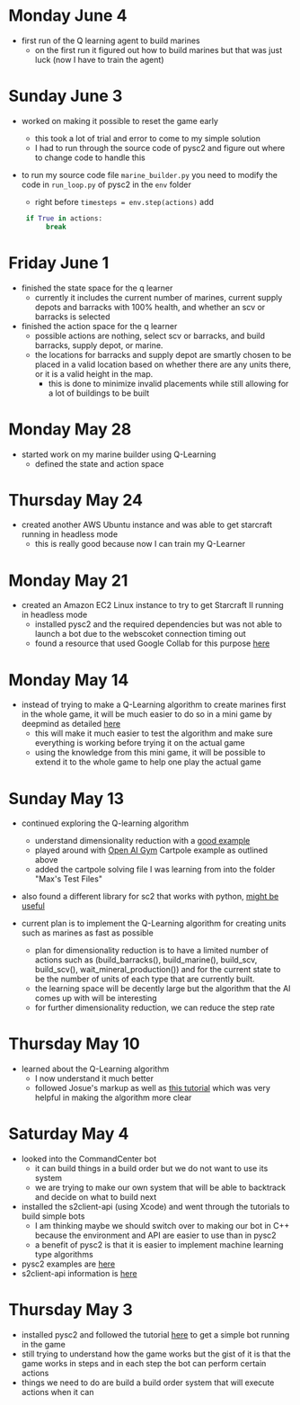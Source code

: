 # Monday June 4
- first run of the Q learning agent to build marines
    - on the first run it figured out how to build marines but that was just luck (now I have to train the agent)

# Sunday June 3
- worked on making it possible to reset the game early
    - this took a lot of trial and error to come to my simple solution
    - I had to run through the source code of pysc2 and figure out where to change code to handle this

- to run my source code file `marine_builder.py` you need to modify the code in `run_loop.py` of pysc2 in the `env` folder
    - right before `timesteps = env.step(actions)` add 
    ```python
     if True in actions:
          break
    ```

# Friday June 1
- finished the state space for the q learner
    - currently it includes the current number of marines, current supply depots and barracks with 100% health, and whether an scv or barracks is selected
- finished the action space for the q learner
    - possible actions are nothing, select scv or barracks, and build barracks, supply depot, or marine.
    - the locations for barracks and supply depot are smartly chosen to be placed in a valid location based on whether there are any units there, or it is a valid height in the map.
        - this is done to minimize invalid placements while still allowing for a lot of buildings to be built

# Monday May 28
- started work on my marine builder using Q-Learning
    - defined the state and action space

# Thursday May 24
- created another AWS Ubuntu instance and was able to get starcraft running in headless mode
    - this is really good because now I can train my Q-Learner

# Monday May 21
- created an Amazon EC2 Linux instance to try to get Starcraft II running in headless mode
    - installed pysc2 and the required dependencies but was not able to launch a bot due to the webscoket connection timing out
    - found a resource that used Google Collab for this purpose [here](https://medium.com/@n0mad/how-i-trained-starcraft-2-ais-using-googles-free-gpus-44bc635b0418)

# Monday May 14
- instead of trying to make a Q-Learning algorithm to create marines first in the whole game, it will be much easier to do so in a mini game by deepmind as detailed [here](https://github.com/deepmind/pysc2/blob/master/docs/mini_games.md#buildmarines)
    - this will make it much easier to test the algorithm and make sure everything is working before trying it on the actual game
    - using the knowledge from this mini game, it will be possible to extend it to the whole game to help one play the actual game

# Sunday May 13
- continued exploring the Q-learning algorithm
    - understand dimensionality reduction with a [good example](https://dev.to/n1try/cartpole-with-q-learning---first-experiences-with-openai-gym)
    - played around with [Open AI Gym](http://gym.openai.com) Cartpole example as outlined above
    - added the cartpole solving file I was learning from into the folder "Max's Test Files"
- also found a different library for sc2 that works with python, [might be useful](https://github.com/Dentosal/python-sc2)

- current plan is to implement the Q-Learning algorithm for creating units such as marines as fast as possible
    - plan for dimensionality reduction is to have a limited number of actions such as (build_barracks(), build_marine(), build_scv, build_scv(), wait_mineral_production()) and for the current state to be the number of units of each type that are currently built.
    - the learning space will be decently large but the algorithm that the AI comes up with will be interesting
    - for further dimensionality reduction, we can reduce the step rate

# Thursday May 10
- learned about the Q-Learning algorithm
    - I now understand it much better
    - followed Josue's markup as well as [this tutorial](http://mnemstudio.org/path-finding-q-learning-tutorial.htm) which was very helpful in making the algorithm more clear

# Saturday May 4
 - looked into the CommandCenter bot
    - it can build things in a build order but we do not want to use its system
    - we are trying to make our own system that will be able to backtrack and decide on what to build next
- installed the s2client-api (using Xcode) and went through the tutorials to build simple bots
    - I am thinking maybe we should switch over to making our bot in C++ because the environment and API are easier to use than in pysc2
    - a benefit of pysc2 is that it is easier to implement machine learning type algorithms
- pysc2 examples are [here](https://github.com/skjb/pysc2-tutorial)
- s2client-api information is [here](https://github.com/Blizzard/s2client-api/blob/master/docs/building.md)

# Thursday May 3
 - installed pysc2 and followed the tutorial [here](https://chatbotslife.com/building-a-basic-pysc2-agent-b109cde1477c) to get a simple bot running in the game
 - still trying to understand how the game works but the gist of it is that the game works in steps and in each step the bot can perform certain actions
 - things we need to do are build a build order system that will execute actions when it can
